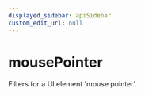 ```yaml
---
displayed_sidebar: apiSidebar
custom_edit_url: null
---
```

# mousePointer

Filters for a UI element 'mouse pointer'.

